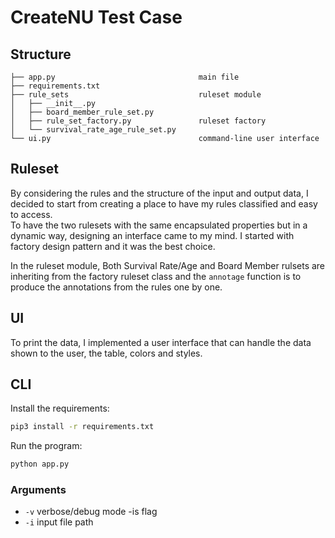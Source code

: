 # CreateNU Test Case

## Structure

```
├── app.py                                main file
├── requirements.txt
├── rule_sets                             ruleset module
│   ├── __init__.py
│   ├── board_member_rule_set.py
│   ├── rule_set_factory.py               ruleset factory
│   └── survival_rate_age_rule_set.py
└── ui.py                                 command-line user interface
```

## Ruleset

By considering the rules and the structure of the input and output data, I decided to start from creating a place to have my rules classified and easy to access.  
To have the two rulesets with the same encapsulated properties but in a dynamic way, designing an interface came to my mind. I started with factory design pattern and it was the best choice. 

In the ruleset module, Both Survival Rate/Age and Board Member rulsets are inheriting from the factory ruleset class and the `annotage` function is to produce the annotations from the rules one by one.

## UI
To print the data, I implemented a user interface that can handle the data shown to the user, the table, colors and styles.

## CLI

Install the requirements:

```sh
pip3 install -r requirements.txt
```

Run the program:

```sh
python app.py
```

### Arguments

- `-v` verbose/debug mode -is flag
- `-i` input file path
